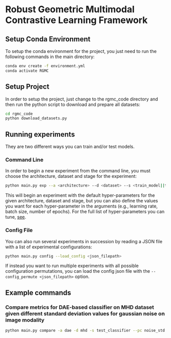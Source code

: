 # Robust Geometric Multimodal Contrastive Learning Framework


## Setup Conda Environment
To setup the conda environment for the project, you just need to run the following commands in the main directory:
```bash
conda env create -f environment.yml
conda activate RGMC
```
## Setup Project
In order to setup the project, just change to the rgmc_code directory and then run the python script to download and prepare all datasets:
```bash
cd rgmc_code
python download_datasets.py
```

## Running experiments
They are two different ways you can train and/or test models.
### Command Line 
In order to begin a new experiment from the command line, you must choose the architecture, dataset and stage for the experiment:
```bash
python main.py exp --a <architecture> --d <dataset> --s <train_model||train_classifier||test_model||test_classifier>
```
This will begin an experiment with the default hyper-parameters for the given architecture, dataset and stage, but you can also define the values you want for each hyper-parameter in the arguments (e.g., learning rate, batch size, number of epochs). For the full list of hyper-parameters you can tune, [see](https://github.com/MrIceHavoc/rgmc/blob/6d7f73afcb8e87e5dfcb289e43370c49ea07d29c/rgmc_code/utils/command_parser.py#L90).
### Config File
You can also run several experiments in succession by reading a JSON file with a list of experimental configurations:
```bash
python main.py config --load_config <json_filepath>
```
If instead you want to run multiple experiments with all possible configuration permutations, you can load the config json file with the `--config_permute <json_filepath>` option.

## Example commands

### Compare metrics for DAE-based classifier on MHD dataset given different standard deviation values for gaussian noise on image modality
```bash
python main.py compare -a dae -d mhd -s test_classifier --pc noise_std --pp target_modality
```
